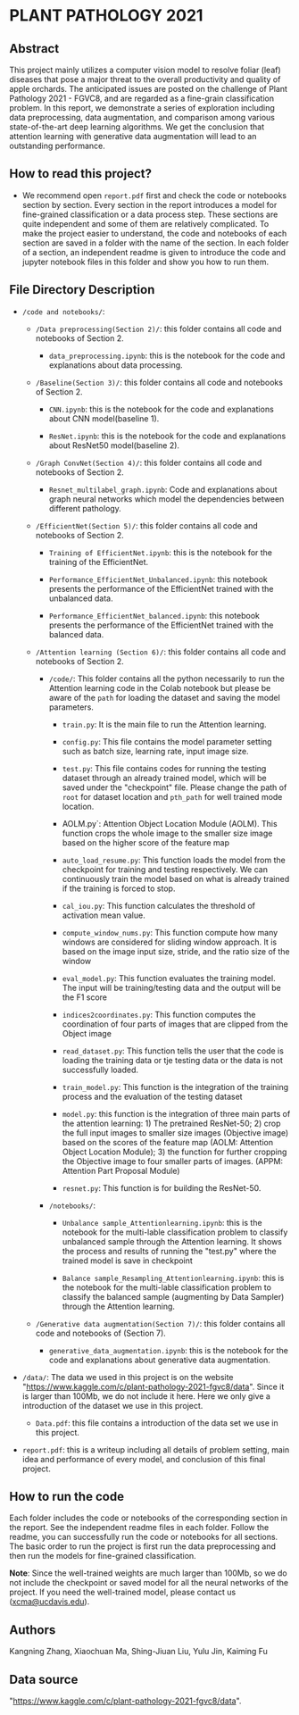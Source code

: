 # PLANT PATHOLOGY 2021

## Abstract

This project mainly utilizes a computer vision model to resolve foliar (leaf) diseases that pose a major threat to the overall productivity and quality of apple orchards. The anticipated issues are posted on the challenge of Plant Pathology 2021 - FGVC8, and are regarded as a fine-grain classification problem. In this report, we demonstrate a series of exploration including data preprocessing, data augmentation, and comparison among various state-of-the-art deep learning algorithms. We get the conclusion that attention learning with generative data augmentation will lead to an outstanding performance.

## How to read this project?

* We recommend open `report.pdf` first and check the code or notebooks section by section. Every section in the report introduces a model for fine-grained classification or a data process step. These sections are quite independent and some of them are relatively complicated. To make the project easier to understand, the code and notebooks of each section are saved in a folder with the name of the section. In each folder of a section, an independent readme is given to introduce the code and jupyter notebook files in this folder and show you how to run them.

## File Directory Description
* `/code and notebooks/`:
	* `/Data preprocessing(Section 2)/`: this folder contains all code and notebooks of Section 2.

		* `data_preprocessing.ipynb`: this is the notebook for the code and explanations about data processing.

	* `/Baseline(Section 3)/`: this folder contains all code and notebooks of Section 2.

		* `CNN.ipynb`: this is the notebook for the code and explanations about CNN model(baseline 1).

		* `ResNet.ipynb`: this is the notebook for the code and explanations about ResNet50 model(baseline 2).

	* `/Graph ConvNet(Section 4)/`: this folder contains all code and notebooks of Section 2.

		* `Resnet_multilabel_graph.ipynb`: Code and explanations about graph neural networks which model the dependencies between different pathology.

	* `/EfficientNet(Section 5)/`: this folder contains all code and notebooks of Section 2.

		* `Training of EfficientNet.ipynb`: this is the notebook for the training of the EfficientNet.

		* `Performance_EfficientNet_Unbalanced.ipynb`: this notebook presents the performance of the EfficientNet trained with the unbalanced data.

		* `Performance_EfficientNet_balanced.ipynb`: this notebook presents the performance of the EfficientNet trained with the balanced data.

	* `/Attention learning (Section 6)/`: this folder contains all code and notebooks of Section 2.

		* `/code/`: This folder contains all the python necessarily to run the Attention learning code in the Colab notebook but please be aware of the ``path`` for loading the dataset and saving the model parameters.

			* `train.py`: It is the main file to run the Attention learning. 

			* `config.py`: This file contains the model parameter setting such as batch size, learning rate, input image size. 

			* `test.py`: This file contains codes for running the testing dataset through an already trained model, which will be saved under the "checkpoint" file. Please change the path of ``root`` for dataset location and ``pth_path`` for well trained mode location.

			* AOLM.py`: Attention Object Location Module (AOLM). This function crops the whole image to the smaller size image based on the higher score of the feature map

			* `auto_load_resume.py`: This function loads the model from the checkpoint for training and testing respectively. We can continuously train the model based on what is already trained if the training is forced to stop.

			* `cal_iou.py`: This function calculates the threshold of activation mean value.	

			* `compute_window_nums.py`: This function compute how many windows are considered for sliding window approach. It is based on the image input size, stride, and the ratio size of the window

			* `eval_model.py`: This function evaluates the training model. The input will be training/testing data and the output will be the F1 score 

			* `indices2coordinates.py`: This function computes the coordination of four parts of images that are clipped from the Object image

			* `read_dataset.py`: This function tells the user that the code is loading the training data or tje testing data or the data is not successfully loaded.

			* `train_model.py`: This function is the integration of the training process and the evaluation of the testing dataset

			* `model.py`: this function is the integration of three main parts of the attention learning: 1) The pretrained ResNet-50; 2) crop the full input images to smaller size images (Objective image) based on the scores of the feature map (AOLM: Attention Object Location Module); 3) the function for further cropping the Objective image to four smaller parts of images. (APPM: Attention Part Proposal Module)	

			* `resnet.py`: This function is for building the ResNet-50.	


		* `/notebooks/`: 

			* `Unbalance sample_Attentionlearning.ipynb`: this is the notebook for the multi-lable  classification problem to classify unbalanced sample through the Attention learning. It shows the process and results of running the "test.py" where the trained model is save in checkpoint

			* `Balance sample_Resampling_Attentionlearning.ipynb`: this is the notebook for the multi-lable  classification problem to classify the balanced sample (augmenting by Data Sampler) through the Attention learning.

	* `/Generative data augmentation(Section 7)/`: this folder contains all code and notebooks of (Section 7).

		* `generative_data_augmentation.ipynb`: this is the notebook for the code and explanations about generative data augmentation.

* `/data/`: The data we used in this project is on the website "https://www.kaggle.com/c/plant-pathology-2021-fgvc8/data". Since it is larger than 100Mb, we do not include it here. Here we only give a introduction of the dataset we use in this project.

	* `Data.pdf`: this file contains a introduction of the data set we use in this project.

* `report.pdf`: this is a writeup including all details of problem setting, main idea and performance of every model, and conclusion of this final project.

## How to run the code

Each folder includes the code or notebooks of the corresponding section in the report. See the independent readme files in each folder. Follow the readme, you can successfully run the code or notebooks for all sections. The basic order to run the project is first run the data preprocessing and then run the models for fine-grained classification.

**Note**: Since the well-trained weights are much larger than 100Mb, so we do not include the checkpoint or saved model for all the neural networks of the project. If you need the well-trained model, please contact us (xcma@ucdavis.edu).

## Authors

Kangning Zhang, Xiaochuan Ma, Shing-Jiuan Liu, Yulu Jin, Kaiming Fu

## Data source
"https://www.kaggle.com/c/plant-pathology-2021-fgvc8/data".
